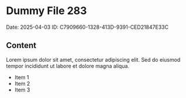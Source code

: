 # Dummy File 283

Date: 2025-04-03
ID: C7909660-1328-413D-9391-CED21847E33C

## Content

Lorem ipsum dolor sit amet, consectetur adipiscing elit.
Sed do eiusmod tempor incididunt ut labore et dolore magna aliqua.

* Item 1
* Item 2
* Item 3

